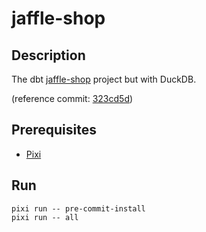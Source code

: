 <!-- vim: set ft=markdown : -->


# jaffle-shop

## Description

The dbt [jaffle-shop](https://github.com/dbt-labs/jaffle-shop#readme) project but with DuckDB.

(reference commit:
[323cd5d](https://github.com/dbt-labs/jaffle-shop/tree/323cd5df02e679d34c4d23bf7538dc8ac8ae6f23))

## Prerequisites

* [Pixi](https://pixi.sh)

## Run

``` shell
pixi run -- pre-commit-install
pixi run -- all
```
